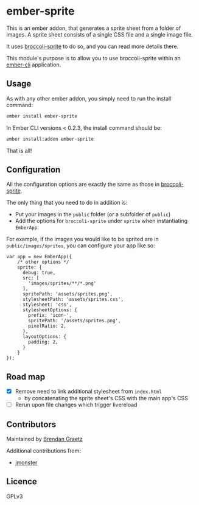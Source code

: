 # ember-sprite

This is an ember addon, that generates a sprite sheet from a folder of images.
A sprite sheet consists of a single CSS file and a single image file.

It uses [broccoli-sprite](https://github.com/bguiz/broccoli-sprite) to do so,
and you can read more details there.

This module's purpose is to allow you to use broccoli-sprite within an
[ember-cli](http://www.ember-cli.com/) application.

## Usage

As with any other ember addon, you simply need to run the install command:

```sh
ember install ember-sprite
```

In Ember CLI versions < 0.2.3, the install command should be:

```sh
ember install:addon ember-sprite
```

That is all!

## Configuration

All the configuration options are exactly the same as those in
[broccoli-sprite](https://github.com/bguiz/broccoli-sprite).

The only thing that you need to do in addition is:

- Put your images in the `public` folder (or a subfolder of `public`)
- Add the options for `broccoli-sprite` under `sprite` when instantiating `EmberApp`:

For example, if the images you would like to be sprited are in `public/images/sprites`,
you can configure your app like so:

    var app = new EmberApp({
        /* other options */
        sprite: {
          debug: true,
          src: [
            'images/sprites/**/*.png'
          ],
          spritePath: 'assets/sprites.png',
          stylesheetPath: 'assets/sprites.css',
          stylesheet: 'css',
          stylesheetOptions: {
            prefix: 'icon-',
            spritePath: '/assets/sprites.png',
            pixelRatio: 2,
          },
          layoutOptions: {
            padding: 2,
          }
        }
    });

## Road map

- [x] Remove need to link additional stylesheet from `index.html`
  - by concatenating the sprite sheet's CSS with the main app's CSS
- [ ] Rerun upon file changes which trigger livereload

## Contributors

Maintained by [Brendan Graetz](http://github.com/bguiz)

Additional contributions from:

- [jmonster](https://github.com/jmonster)

## Licence

GPLv3
